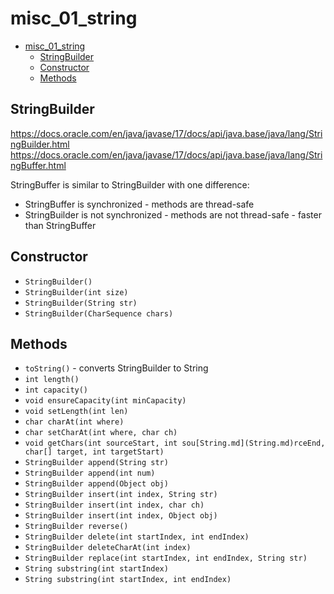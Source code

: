 # misc_01_string

<!-- TOC -->
* [misc_01_string](#misc_01_string)
  * [StringBuilder](#stringbuilder)
  * [Constructor](#constructor)
  * [Methods](#methods)
<!-- TOC -->

## StringBuilder
https://docs.oracle.com/en/java/javase/17/docs/api/java.base/java/lang/StringBuilder.html
https://docs.oracle.com/en/java/javase/17/docs/api/java.base/java/lang/StringBuffer.html

StringBuffer is similar to StringBuilder with one difference:
- StringBuffer is synchronized - methods are thread-safe
- StringBuilder is not synchronized - methods are not thread-safe - faster than StringBuffer

## Constructor
- `StringBuilder()`
- `StringBuilder(int size)`
- `StringBuilder(String str)`
- `StringBuilder(CharSequence chars)`

## Methods
- `toString()` - converts StringBuilder to String
- `int length()`
- `int capacity()`
- `void ensureCapacity(int minCapacity)`
- `void setLength(int len)`
- `char charAt(int where)`
- `char setCharAt(int where, char ch)`
- `void getChars(int sourceStart, int sou[String.md](String.md)rceEnd, char[] target, int targetStart)`
- `StringBuilder append(String str)`
- `StringBuilder append(int num)`
- `StringBuilder append(Object obj)`
- `StringBuilder insert(int index, String str)`
- `StringBuilder insert(int index, char ch)`
- `StringBuilder insert(int index, Object obj)`
- `StringBuilder reverse()`
- `StringBuilder delete(int startIndex, int endIndex)`
- `StringBuilder deleteCharAt(int index)`
- `StringBuilder replace(int startIndex, int endIndex, String str)`
- `String substring(int startIndex)`
- `String substring(int startIndex, int endIndex)`
